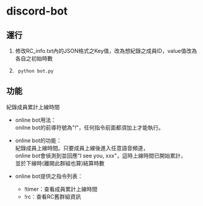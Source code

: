 # discord-bot
## 運行
1. 修改RC_info.txt內的JSON格式之Key值，改為想紀錄之成員ID，value值改為各自之初始時數  
2.		python bot.py

## 功能
紀錄成員累計上線時間

* online bot用法：  
onilne bot的前導符號為"!"，任何指令前面都須加上才能執行。

* online bot的功能：  
紀錄成員上線時間。只要成員上線後進入任意語音頻道，  
online bot會偵測到並回應"I see you, xxx"，這時上線時間已開始累計，  
並於下線時(離開此群組也算)結算時數

* online bot提供之指令列表：
  * !timer：查看成員累計上線時間  
  * !rc：查看RC舊群組資訊
